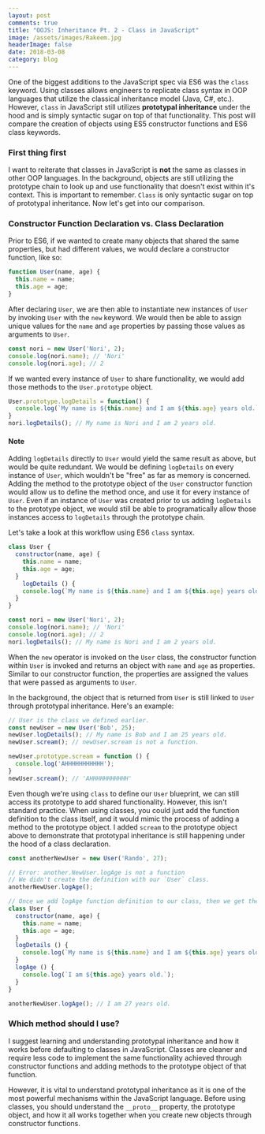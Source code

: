```yaml
---
layout: post
comments: true
title: "OOJS: Inheritance Pt. 2 - Class in JavaScript"
image: /assets/images/Rakeem.jpg
headerImage: false
date: 2018-03-08
category: blog
---
```


One of the biggest additions to the JavaScript spec via ES6 was the `class` keyword. Using classes allows engineers to replicate class syntax in OOP languages that utilize the classical inheritance model (Java, C#, etc.). However, `class` in JavaScript still utilizes __prototypal inheritance__ under the hood and is simply syntactic sugar on top of that functionality. This post will compare the creation of objects using ES5 constructor functions and ES6 class keywords.


### First thing first
I want to reiterate that classes in JavaScript is **not** the same as classes in other OOP languages. In the background, objects are still utilizing the prototype chain to look up and use functionality that doesn't exist within it's context. This is important to remember. `Class` is only syntactic sugar on top of prototypal inheritance. Now let's get into our comparison.

### Constructor Function Declaration vs. Class Declaration
Prior to ES6, if we wanted to create many objects that shared the same properties, but had different values, we would declare a constructor function, like so:

```javascript
function User(name, age) {
  this.name = name;
  this.age = age;
}
```
After declaring `User`, we are then able to instantiate new instances of `User` by invoking `User` with the `new` keyword. We would then be able to assign unique values for the `name` and `age` properties by passing those values as arguments to `User`.

```javascript
const nori = new User('Nori', 2);
console.log(nori.name); // 'Nori'
console.log(nori.age); // 2
```

If we wanted every instance of `User` to share functionality, we would add those methods to the `User.prototype` object.

```javascript
User.prototype.logDetails = function() {
  console.log(`My name is ${this.name} and I am ${this.age} years old.`);
}
nori.logDetails(); // My name is Nori and I am 2 years old.
```

#### Note
Adding `logDetails` directly to `User` would yield the same result as above, but would be quite redundant. We would be defining `logDetails` on every instance of `User`, which wouldn't be "free" as far as memory is concerned. Adding the method to the prototype object of the `User` constructor function would allow us to define the method once, and use it for every instance of `User`. Even if an instance of `User` was created prior to us adding `logDetails` to the prototype object, we would still be able to programatically allow those instances access to `logDetails` through the prototype chain.

Let's take a look at this workflow using ES6 `class` syntax.

```javascript
class User {
  constructor(name, age) {
    this.name = name;
    this.age = age;
  }
    logDetails () {
    console.log(`My name is ${this.name} and I am ${this.age} years old.`);
  }
}

const nori = new User('Nori', 2);
console.log(nori.name); // 'Nori'
console.log(nori.age); // 2
nori.logDetails(); // My name is Nori and I am 2 years old.
```

When the `new` operator is invoked on the `User` class, the constructor function within `User` is invoked and returns an object with `name` and `age` as properties. Similar to our constructor function, the properties are assigned the values that were passed as arguments to `User`.

In the background, the object that is returned from `User` is still linked to `User` through prototypal inheritance. Here's an example:

```javascript
// User is the class we defined earlier.
const newUser = new User('Bob', 25);
newUser.logDetails(); // My name is Bob and I am 25 years old.
newUser.scream(); // newUser.scream is not a function.

newUser.prototype.scream = function () {
  console.log('AHHHHHHHHHHH');
}
newUser.scream(); // 'AHHHHHHHHHHH'
```

Even though we're using `class` to define our `User` blueprint, we can still access its prototype to add shared functionality. However, this isn't standard practice. When using classes, you could just add the function definition to the class itself, and it would mimic the process of adding a method to the prototype object. I added `scream` to the prototype object above to demonstrate that prototypal inheritance is still happening under the hood of a class declaration.

```javascript
const anotherNewUser = new User('Rando', 27);

// Error: another.NewUser.logAge is not a function
// We didn't create the definition with our `User` class.
anotherNewUser.logAge();

// Once we add logAge function definition to our class, then we get the desired results.
class User {
  constructor(name, age) {
    this.name = name;
    this.age = age;
  }
  logDetails () {
    console.log(`My name is ${this.name} and I am ${this.age} years old.`);
  }
  logAge () {
    console.log(`I am ${this.age} years old.`);
  }
}

anotherNewUser.logAge(); // I am 27 years old.
```

### Which method should I use?

I suggest learning and understanding prototypal inheritance and how it works before defaulting to classes in JavaScript. Classes are cleaner and require less code to implement the same functionality achieved through constructor functions and adding methods to the prototype object of that function.

However, it is vital to understand prototypal inheritance as it is one of the most powerful mechanisms within the JavaScript language. Before using classes, you should understand the `__proto__` property, the prototype object, and how it all works together when you create new objects through constructor functions.